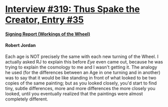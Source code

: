 # [Interview #319: Thus Spake the Creator, Entry #35](https://www.theoryland.com/intvmain.php?i=319#35)

#### [Signing Report (Workings of the Wheel)](http://www.oocities.org/area51/stargate/8513/creator-wheel.htm)

#### Robert Jordan

Each age is NOT precisely the same with each new turning of the Wheel. I actually asked RJ to explain this before
*Eye*
even came out, because he was trying to explain the cosmology to me and I wasn't getting it. The analogy he used (for the differences between an Age in one turning and in another) was to say that it would be like standing in front of what looked to be two copies of the same painting; but as you looked closely, you'd start to find tiny, subtle differences, more and more differences the more closely you looked, until you eventually realized that the paintings were almost completely different.

